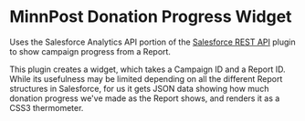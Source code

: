# MinnPost Donation Progress Widget

Uses the Salesforce Analytics API portion of the [Salesforce REST API](https://github.com/MinnPost/salesforce-rest-api/) plugin to show campaign progress from a Report.

This plugin creates a widget, which takes a Campaign ID and a Report ID. While its usefulness may be limited depending on all the different Report structures in Salesforce, for us it gets JSON data showing how much donation progress we've made as the Report shows, and renders it as a CSS3 thermometer.